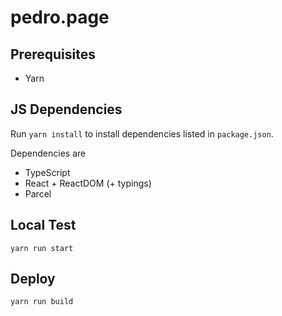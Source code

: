 # pedro.page

## Prerequisites

 * Yarn

## JS Dependencies

Run `yarn install` to install dependencies listed in `package.json`.

Dependencies are

 * TypeScript
 * React + ReactDOM (+ typings)
 * Parcel

## Local Test

`yarn run start`

## Deploy

`yarn run build`
